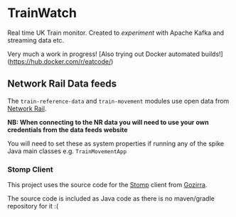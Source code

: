 # TrainWatch

Real time UK Train monitor. Created to _experiment_ with Apache Kafka and streaming data etc.

Very much a work in progress! [Also trying out Docker automated builds!] (https://hub.docker.com/r/eatcode/)

## Network Rail Data feeds
The `train-reference-data` and `train-movement` modules use open data from [Network Rail](https://datafeeds.networkrail.co.uk).

**NB: When connecting to the NR data you will need to use your own credentials from the data feeds website**

You will need to set these as system properties if running any of the spike Java main classes e.g. `TrainMovementApp`

### Stomp Client
This project uses the source code for the [Stomp](https://stomp.github.io/) client from [Gozirra](http://www.germane-software.com/software/Gozirra).

The source code is included as Java code as there is no maven/gradle repository for it :(

